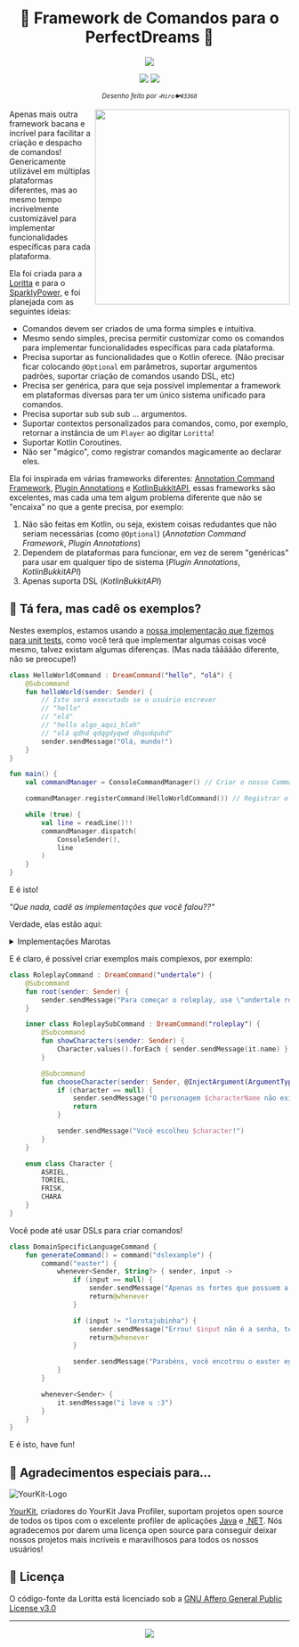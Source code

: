 <h1 align="center">🔖 Framework de Comandos para o PerfectDreams 🔖</h1>
<p align="center">
<a href="https://github.com/PerfectDreams/CommandFramework/blob/master/LICENSE"><img src="https://img.shields.io/badge/license-AGPL%20v3-lightgray.svg"></a>
</p>
<p align="center">
<a href="https://github.com/PerfectDreams/CommandFramework/stargazers"><img src="https://img.shields.io/github/stars/PerfectDreams/CommandFramework.svg?style=social&label=Stars"></a>
<a href="https://github.com/PerfectDreams/CommandFramework/watchers"><img src="https://img.shields.io/github/watchers/PerfectDreams/CommandFramework.svg?style=social&label=Watch"></a>
</p>
<p align="center">
	<sup><i>Desenho feito por <code>💀Hiro🐦#3360</code></i></sup>
</p>
<img height="350" src="https://i.imgur.com/vEK6bA9.png" align="right">

Apenas mais outra framework bacana e incrível para facilitar a criação e despacho de comandos! Genericamente utilizável em múltiplas plataformas diferentes, mas ao mesmo tempo incrivelmente customizável para implementar funcionalidades específicas para cada plataforma.

Ela foi criada para a [Loritta](https://loritta.website/) e para o [SparklyPower](https://sparklypower.net), e foi planejada com as seguintes ideias:
* Comandos devem ser criados de uma forma simples e intuitiva.
* Mesmo sendo simples, precisa permitir customizar como os comandos para implementar funcionalidades específicas para cada plataforma.
* Precisa suportar as funcionalidades que o Kotlin oferece. (Não precisar ficar colocando `@Optional` em parâmetros, suportar argumentos padrões, suportar criação de comandos usando DSL, etc)
* Precisa ser genérica, para que seja possível implementar a framework em plataformas diversas para ter um único sistema unificado para comandos.
* Precisa suportar sub sub sub ... argumentos.
* Suportar contextos personalizados para comandos, como, por exemplo, retornar a instância de um `Player` ao digitar `Loritta`!
* Suportar Kotlin Coroutines.
* Não ser "mágico", como registrar comandos magicamente ao declarar eles.

Ela foi inspirada em várias frameworks diferentes: [Annotation Command Framework](https://github.com/aikar/commands), [Plugin Annotations](https://www.spigotmc.org/resources/api-plugin-annotations.20446/) e [KotlinBukkitAPI](https://github.com/DevSrSouza/KotlinBukkitAPI), essas frameworks são excelentes, mas cada uma tem algum problema diferente que não se "encaixa" no que a gente precisa, por exemplo:
1. Não são feitas em Kotlin, ou seja, existem coisas redudantes que não seriam necessárias (como `@Optional`) (*Annotation Command Framework*, *Plugin Annotations*)
2. Dependem de plataformas para funcionar, em vez de serem "genéricas" para usar em qualquer tipo de sistema (*Plugin Annotations*, *KotlinBukkitAPI*)
3. Apenas suporta DSL (*KotlinBukkitAPI*)

## 🤔 Tá fera, mas cadê os exemplos?

Nestes exemplos, estamos usando a [nossa implementação que fizemos para unit tests](https://github.com/PerfectDreams/CommandFramework/tree/master/core/src/test/kotlin/net/perfectdreams/commands), como você terá que implementar algumas coisas você mesmo, talvez existam algumas diferenças. (Mas nada tããããão diferente, não se preocupe!)

```kotlin
class HelloWorldCommand : DreamCommand("hello", "olá") {
	@Subcommand
	fun helloWorld(sender: Sender) {
		// Isto será executado se o usuário escrever
		// "hello"
		// "olá"
		// "hello algo_aqui_blah"
		// "olá qdhd qdqgdyqwd dhqudquhd"
		sender.sendMessage("Olá, mundo!")
	}
}
```

```kotlin
fun main() {
	val commandManager = ConsoleCommandManager() // Criar o nosso CommandManager

	commandManager.registerCommand(HelloWorldCommand()) // Registrar o nosso lindo comando

	while (true) {
		val line = readLine()!!
		commandManager.dispatch(
			ConsoleSender(),
			line
		)
	}
}
```

E é isto!

*"Que nada, cadê as implementações que você falou??"*

Verdade, elas estão aqui:
<details>
 <summary>Implementações Marotas</summary>

Não se preocupe, tem coisas aqui que você não precisará implementar (como o `Sender`), ele só está aqui para demonstrar o exemplo acima!

**Senders:**
```kotlin
interface Sender {    
   fun sendMessage(message: String)  
}
```
```kotlin
class ConsoleSender(val senderName: String) : Sender {  
   override fun sendMessage(message: String) {  
      println(message)  
   }  
}
```
**Declarações de Comandos:**
```kotlin
open class DreamCommand(override vararg val labels: String) : BaseCommand {  
   override val subcommands: MutableList<BaseCommand> = mutableListOf()  
  
   init {  
      registerSubcommands()  
   }  
}
```
```kotlin
open class DreamDSLCommand(vararg labels: String, override val executors: List<DreamDSLExecutorWrapper>, dslSubcommands: List<BaseDSLCommand>) : DreamCommand(*labels), BaseDSLCommand {  
   init {  
      // lol nope, vamos ignorar todos os subcomandos registrados pela classe principal, elas são chatas!  
  subcommands.clear()  
  
      // E colocar todos os subcomandos de DSL após iniciar  
  subcommands.addAll(dslSubcommands)  
  
      // Deste jeito ainda é possível usar o "subcommands" para adicionar subcomandos de outras classes! Yay!  
  }  
}
```
**Command Manager:**
 ```kotlin
 class ConsoleCommandManager : DispatchableCommandManager<Sender, DreamCommand, DreamDSLCommand>() {  
	private val commands = mutableListOf<DreamCommand>()  
  
	override fun registerCommand(command: DreamCommand) {  
		commands.add(command)  
	}  
  
	override fun unregisterCommand(command: DreamCommand) {  
		commands.remove(command)  
	}  
  
	override fun getRegisteredCommands(): List<DreamCommand> {  
		return commands  
	}  
  
   override fun dispatch(sender: Sender, command: DreamCommand, label: String, arguments: Array<String>, coroutineContext: CoroutineContext?): Boolean {  
      if (!command.labels.contains(label))  
         return false  
  
		for (subCommand in command.subcommands) {    
			if (dispatch(sender, subCommand as DreamCommand, arguments.drop(0).firstOrNull() ?: "", arguments.drop(1).toTypedArray(), coroutineContext))  
				return true  
		}  
		return execute(sender, command, arguments, coroutineContext)  
   }  
}
```
</details>

E é claro, é possível criar exemplos mais complexos, por exemplo:

```kotlin
class RoleplayCommand : DreamCommand("undertale") {
	@Subcommand
	fun root(sender: Sender) {
		sender.sendMessage("Para começar o roleplay, use \"undertale roleplay personagem\"")
	}

	inner class RoleplaySubCommand : DreamCommand("roleplay") {
		@Subcommand
		fun showCharacters(sender: Sender) {
			Character.values().forEach { sender.sendMessage(it.name) }
		}

		@Subcommand
		fun chooseCharacter(sender: Sender, @InjectArgument(ArgumentType.PEEK_STRING) characterName: String, character: Character?) {
			if (character == null) {
				sender.sendMessage("O personagem $characterName não existe, bobinho!")
				return
			}

			sender.sendMessage("Você escolheu $character!")
		}
	}

	enum class Character {
		ASRIEL,
		TORIEL,
		FRISK,
		CHARA
	}
}
```

Você pode até usar DSLs para criar comandos!
```kotlin
class DomainSpecificLanguageCommand {
	fun generateCommand() = command("dslexample") {
		command("easter") {
			whenever<Sender, String?> { sender, input ->
				if (input == null) {
					sender.sendMessage("Apenas os fortes que possuem a senha poderão ver o easter egg.")
					return@whenever
				}

				if (input != "lorotajubinha") {
					sender.sendMessage("Errou! $input não é a senha, tente novamente, mas agora com mais confiança!")
					return@whenever
				}

				sender.sendMessage("Parabéns, você encotrou o easter egg! Guarde ele com muito carinho ^-^ https://bit.ly/segredolori")
			}
		}

		whenever<Sender> {
			it.sendMessage("i love u :3")
		}
	}
}
```

E é isto, have fun!

## 💫 Agradecimentos especiais para...

![YourKit-Logo](https://www.yourkit.com/images/yklogo.png)

[YourKit](http://www.yourkit.com/), criadores do YourKit Java Profiler, suportam projetos open source de todos os tipos com o excelente profiler de aplicações [Java](https://www.yourkit.com/java/profiler/index.jsp) e [.NET](https://www.yourkit.com/.net/profiler/index.jsp). Nós agradecemos por darem uma licença open source para conseguir deixar nossos projetos mais incríveis e maravilhosos para todos os nossos usuários!

## 📄 Licença

O código-fonte da Loritta está licenciado sob a [GNU Affero General Public License v3.0](https://github.com/LorittaBot/Loritta/blob/master/LICENSE)

<hr>

<p align="center">
<a href="https://perfectdreams.net/open-source">
<img src="https://perfectdreams.net/assets/img/perfectdreams_opensource_iniciative_rounded.png">
</a>
</p>
